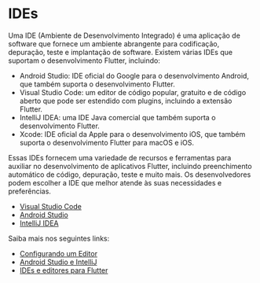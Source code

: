 # IDEs

Uma IDE (Ambiente de Desenvolvimento Integrado) é uma aplicação de software que fornece um ambiente abrangente para codificação, depuração, teste e implantação de software. Existem várias IDEs que suportam o desenvolvimento Flutter, incluindo:

- Android Studio: IDE oficial do Google para o desenvolvimento Android, que também suporta o desenvolvimento Flutter.
- Visual Studio Code: um editor de código popular, gratuito e de código aberto que pode ser estendido com plugins, incluindo a extensão Flutter.
- IntelliJ IDEA: uma IDE Java comercial que também suporta o desenvolvimento Flutter.
- Xcode: IDE oficial da Apple para o desenvolvimento iOS, que também suporta o desenvolvimento Flutter para macOS e iOS.

Essas IDEs fornecem uma variedade de recursos e ferramentas para auxiliar no desenvolvimento de aplicativos Flutter, incluindo preenchimento automático de código, depuração, teste e muito mais. Os desenvolvedores podem escolher a IDE que melhor atende às suas necessidades e preferências.

- [Visual Studio Code](vscode/README.md)
- [Android Studio](androidstorio/README.md)
- [IntelliJ IDEA](intellij/README.md)

Saiba mais nos seguintes links:

- [Configurando um Editor](https://docs.flutter.dev/get-started/editor)
- [Android Studio e IntelliJ](https://docs.flutter.dev/development/tools/android-studio)
- [IDEs e editores para Flutter](https://dart.dev/tools#ides-and-editors)

